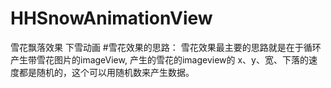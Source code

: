 # HHSnowAnimationView
雪花飘落效果 下雪动画
#雪花效果的思路：
雪花效果最主要的思路就是在于循环产生带雪花图片的imageView, 产生的雪花的imageview的 x、y、宽、下落的速度都是随机的，这个可以用随机数来产生数据。
